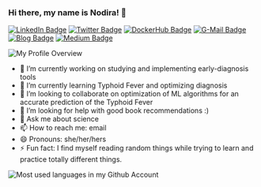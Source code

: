 ### Hi there, my name is Nodira! 👋

[![LinkedIn Badge](https://img.shields.io/badge/LinkedIn-Profile-informational?style=flat&logo=linkedin&logoColor=white&color=blue)](https://www.linkedin.com/in/nodira-ibrogimova/)
[![Twitter Badge](https://img.shields.io/badge/Twitter-Profile-informational?style=flat&logo=twitter&logoColor=white&color=blue)](https://twitter.com/NodiraDeveloper)
[![DockerHub Badge](https://badgen.net/badge/DockerHub/Profile/blue?icon=docker)](https://hub.docker.com/u/nodira)
[![G-Mail Badge](https://img.shields.io/badge/-Gmail-EA4335?style=flat-square&logo=Gmail&logoColor=white&color=red)](mailto://nodira.ibrogimova@gmail.com)
[![Blog Badge](https://img.shields.io/badge/Blog-FF5722?style=flat-square&logo=blogger&logoColor=white&color=blue)](https://www.nodirabegim.com/)
[![Medium Badge](https://img.shields.io/badge/Medium-12100E?style=flat-square&logo=medium&logoColor=white&color=black)](https://medium.com/@nodira_ibragimova/)

![My Profile Overview](https://github-readme-stats.vercel.app/api?username=NodiraIbrogimova&show_icons=true&theme=blue-green&count_private=true)

- 🔭 I’m currently working on studying and implementing early-diagnosis tools
- 🌱 I’m currently learning Typhoid Fever and optimizing diagnosis
- 👯 I’m looking to collaborate on optimization of ML algorithms for an accurate prediction of the Typhoid Fever
- 🤔 I’m looking for help with good book recommendations :) 
- 💬 Ask me about science
- 📫 How to reach me: email
- 😄 Pronouns: she/her/hers
- ⚡ Fun fact: I find myself reading random things while trying to learn and practice totally different things. 

![Most used languages in my Github Account](https://github-readme-stats.vercel.app/api/top-langs/?username=NodiraIbrogimova&layout=compact&theme=gotham&count_private=true)

